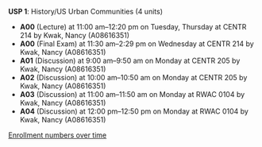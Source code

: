 **USP 1**: History/US Urban Communities (4 units)

- **A00** (Lecture) at 11:00 am–12:20 pm on Tuesday, Thursday at CENTR 214 by Kwak, Nancy (A08616351)
- **A00** (Final Exam) at 11:30 am–2:29 pm on Wednesday at CENTR 214 by Kwak, Nancy (A08616351)
- **A01** (Discussion) at 9:00 am–9:50 am on Monday at CENTR 205 by Kwak, Nancy (A08616351)
- **A02** (Discussion) at 10:00 am–10:50 am on Monday at CENTR 205 by Kwak, Nancy (A08616351)
- **A03** (Discussion) at 11:00 am–11:50 am on Monday at RWAC 0104 by Kwak, Nancy (A08616351)
- **A04** (Discussion) at 12:00 pm–12:50 pm on Monday at RWAC 0104 by Kwak, Nancy (A08616351)

[Enrollment numbers over time](./USP1.tsv)
